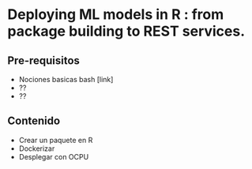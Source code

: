 # Deploying ML models in R : from package building to REST services.

## Pre-requisitos

* Nociones basicas bash [link]
* ??
* ??


## Contenido

* Crear un paquete en R
* Dockerizar
* Desplegar con OCPU


